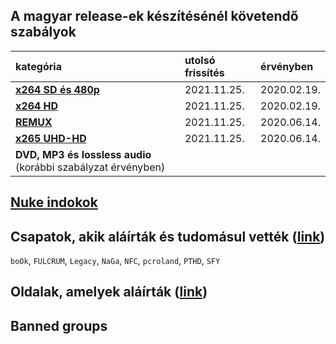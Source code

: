 ## A magyar release-ek készítésénél követendő szabályok
| kategória                                                     | utolsó frissítés | érvényben         |
| :-                                                            | :-               | :-                |
| [**x264 SD és 480p**](series-and-movies-x264-sd-and-480p.md)  | 2021.11.25.      | 2020.02.19.       |
| [**x264 HD**](series-and-movies-x264-hd.md)                   | 2021.11.25.      | 2020.02.19.       |
| [**REMUX**](series-and-movies-remux.md)                       | 2021.11.25.      | 2020.06.14.       |
| [**x265 UHD-HD**](series-and-movies-x265-hd-uhd.md)           | 2021.11.25.      | 2020.06.14.       |
| **DVD, MP3 és lossless audio** (korábbi szabályzat érvényben) |                  |                   |

## [**Nuke indokok**](nuke-reasons.md)

## Csapatok, akik aláírták és tudomásul vették ([link](https://github.com/encoding-hun/rules-and-standards/issues/14))
`boOk`, `FULCRUM`, `Legacy`, `NaGa`, `NFC`, `pcroland`, `PTHD`, `SFY`

## Oldalak, amelyek aláírták ([link](https://github.com/encoding-hun/rules-and-standards/issues/18))

## Banned groups
